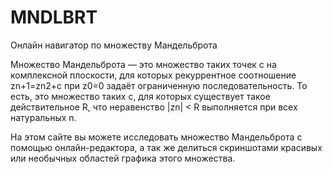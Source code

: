 # MNDLBRT

Онлайн навигатор по множеству Мандельброта

Множество Мандельброта — это множество таких точек c на комплексной плоскости, для которых рекуррентное соотношение zn+1=zn2+c при z0=0 задаёт ограниченную последовательность. То есть, это множество таких c, для которых существует такое действительное R, что неравенство |zn| < R выполняется при всех натуральных n.

На этом сайте вы можете исследовать множество Мандельброта с помощью онлайн-редактора, а так же делиться скриншотами красивых или необычных областей графика этого множества.
